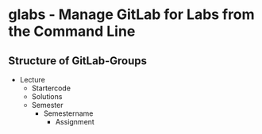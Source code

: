 # glabs - Manage GitLab for Labs from the Command Line

## Structure of GitLab-Groups

-   Lecture
    -   Startercode
    -   Solutions
    -   Semester
        -   Semestername
            -   Assignment
